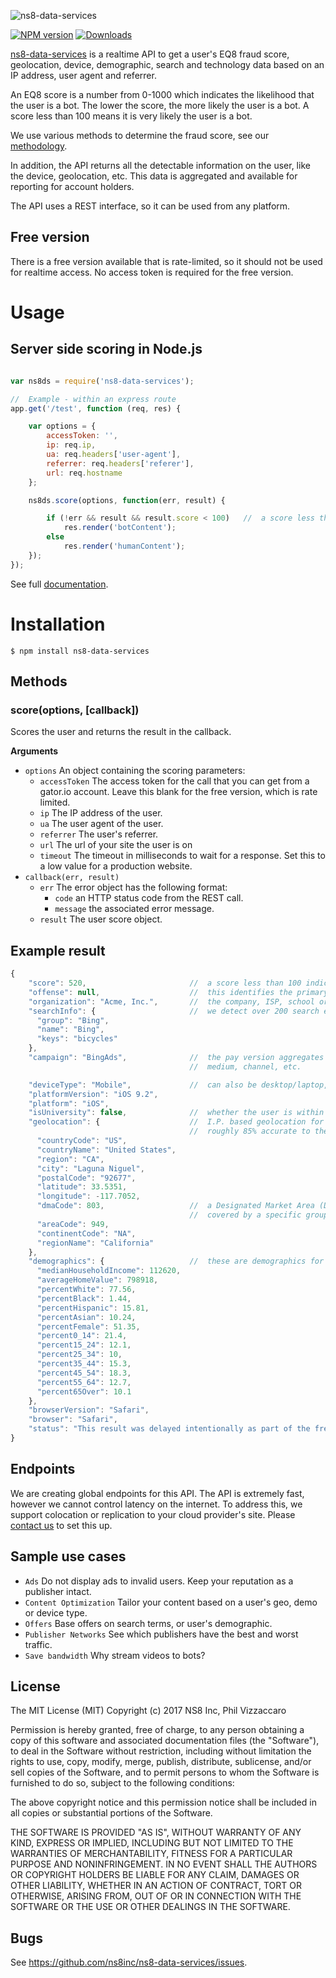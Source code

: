 ![ns8-data-services](https://media.ns8.com/github/assets/images/ns8-data-serviced-log-DRK.png "ns8-data-services")

[![NPM version][npm-image]][npm-url] [![Downloads](http://img.shields.io/npm/dm/ns8-data-services.svg?style=flat-square)](https://npmjs.org/package/ns8-data-services)

[ns8-data-services](https://www.ns8.com/data-services/) is a realtime API to get a user's EQ8 fraud score, geolocation, device, demographic, search and technology data based on an IP address, user agent and referrer.  

An EQ8 score is a number from 0-1000 which indicates the likelihood that the user is a bot.  The lower the score, the more likely the user is a bot.  A score less than 100 means it is very likely the user is a bot.

We use various methods to determine the fraud score, see our [methodology](https://www.ns8.com/data-services/how/).

In addition, the API returns all the detectable information on the user, like the device, geolocation, etc.  This data is aggregated and available for reporting for account holders.

The API uses a REST interface, so it can be used from any platform.

## Free version
There is a free version available that is rate-limited, so it should not be used for realtime access.  No access token is required for the free version.

# Usage

## Server side scoring in Node.js
```javascript

var ns8ds = require('ns8-data-services');

//  Example - within an express route
app.get('/test', function (req, res) {

    var options = {
        accessToken: '',                    
        ip: req.ip,
        ua: req.headers['user-agent'],
        referrer: req.headers['referer'],
        url: req.hostname
    };

    ns8ds.score(options, function(err, result) {

        if (!err && result && result.score < 100)   //  a score less the 100 is very likely a bot
            res.render('botContent');
        else
            res.render('humanContent');
    });
});
```
See full [documentation](https://www.ns8.com/developer/scoring).

# Installation

    $ npm install ns8-data-services


## Methods

### score(options, [callback])

Scores the user and returns the result in the callback.

__Arguments__

* `options` An object containing the scoring parameters: 
    * `accessToken` The access token for the call that you can get from a gator.io account.  Leave this blank for the free version, which is rate limited.
    * `ip` The IP address of the user.
    * `ua` The user agent of the user.
    * `referrer` The user's referrer.
    * `url` The url of your site the user is on
    * `timeout` The timeout in milliseconds to wait for a response.  Set this to a low value for a production website.
* `callback(err, result)`
    * `err` The error object has the following format:
        * `code` an HTTP status code from the REST call.
        * `message` the associated error message.
    * `result` The user score object.

## Example result
```javascript
{
    "score": 520,                       //  a score less than 100 indicates a very high likelyhood of a bot or an invalid user
    "offense": null,                    //  this identifies the primary reason a user has a low score (colocation, collusion, etc.)
    "organization": "Acme, Inc.",       //  the company, ISP, school or governmental agency of the user
    "searchInfo": {                     //  we detect over 200 search engines
      "group": "Bing",
      "name": "Bing",
      "keys": "bicycles"
    },
    "campaign": "BingAds",              //  the pay version aggregates on dozens of attributes, including campaign, source, publisher id,
                                        //  medium, channel, etc.

    "deviceType": "Mobile",             //  can also be desktop/laptop, tablet, console, TV and handheld.
    "platformVersion": "iOS 9.2",
    "platform": "iOS",
    "isUniversity": false,              //  whether the user is within a university's netblock
    "geolocation": {                    //  I.P. based geolocation for web users - this is 100% accurate to the country and
                                        //  roughly 85% accurate to the postal code level.
      "countryCode": "US",
      "countryName": "United States",
      "region": "CA",
      "city": "Laguna Niguel",
      "postalCode": "92677",
      "latitude": 33.5351,
      "longitude": -117.7052,
      "dmaCode": 803,                   //  a Designated Market Area (DMA) is a group of counties in the United States that are
                                        //  covered by a specific group of television stations.
      "areaCode": 949,
      "continentCode": "NA",
      "regionName": "California"
    },
    "demographics": {                   //  these are demographics for the postal code the user is in
      "medianHouseholdIncome": 112620,
      "averageHomeValue": 798918,
      "percentWhite": 77.56,
      "percentBlack": 1.44,
      "percentHispanic": 15.81,
      "percentAsian": 10.24,
      "percentFemale": 51.35,
      "percent0_14": 21.4,
      "percent15_24": 12.1,
      "percent25_34": 10,
      "percent35_44": 15.3,
      "percent45_54": 18.3,
      "percent55_64": 12.7,
      "percent65Over": 10.1
    },
    "browserVersion": "Safari",
    "browser": "Safari",
    "status": "This result was delayed intentionally as part of the free version.  Create an account at https://www.ns8.com/data-services/ for full speed access."
}
```

## Endpoints
We are creating global endpoints for this API.  The API is extremely fast, however we cannot control latency on the internet.  To address this, we support colocation or replication to your cloud provider's site.  Please [contact us](https://www.ns8.com/data-services/) to set this up.

## Sample use cases
- `Ads`	Do not display ads to invalid users. Keep your reputation as a publisher intact.
- `Content Optimization`	Tailor your content based on a user's geo, demo or device type.
- `Offers`	Base offers on search terms, or user's demographic.
- `Publisher Networks`	See which publishers have the best and worst traffic.
- `Save bandwidth`	Why stream videos to bots?

## License

The MIT License (MIT)
Copyright (c) 2017 NS8 Inc, Phil Vizzaccaro

Permission is hereby granted, free of charge, to any person obtaining a copy of
this software and associated documentation files (the "Software"), to deal in
the Software without restriction, including without limitation the rights to
use, copy, modify, merge, publish, distribute, sublicense, and/or sell copies of
the Software, and to permit persons to whom the Software is furnished to do so,
subject to the following conditions:

The above copyright notice and this permission notice shall be included in all
copies or substantial portions of the Software.

THE SOFTWARE IS PROVIDED "AS IS", WITHOUT WARRANTY OF ANY KIND, EXPRESS OR
IMPLIED, INCLUDING BUT NOT LIMITED TO THE WARRANTIES OF MERCHANTABILITY,
FITNESS FOR A PARTICULAR PURPOSE AND NONINFRINGEMENT. IN NO EVENT SHALL THE
AUTHORS OR COPYRIGHT HOLDERS BE LIABLE FOR ANY CLAIM, DAMAGES OR OTHER
LIABILITY, WHETHER IN AN ACTION OF CONTRACT, TORT OR OTHERWISE, ARISING FROM,
OUT OF OR IN CONNECTION WITH THE SOFTWARE OR THE USE OR OTHER DEALINGS IN THE
SOFTWARE.

## Bugs

See <https://github.com/ns8inc/ns8-data-services/issues>.


[npm-image]: https://img.shields.io/npm/v/ns8-data-services.svg?style=flat-square
[npm-url]: https://npmjs.org/package/ns8-data-services
[downloads-image]: http://img.shields.io/npm/dm/ns8-data-services.svg?style=flat-square
[downloads-url]: https://npmjs.org/package/ns8-data-services
